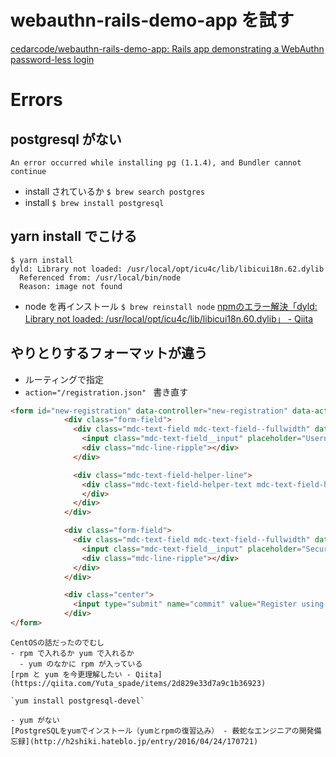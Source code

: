 # webauthn-rails-demo-app を試す
[cedarcode/webauthn-rails-demo-app: Rails app demonstrating a WebAuthn password-less login](https://github.com/cedarcode/webauthn-rails-demo-app)

# Errors
## postgresql がない
`An error occurred while installing pg (1.1.4), and Bundler cannot continue`
- install されているか
`$ brew search postgres`
- install
`$ brew install postgresql`

## yarn install でこける
```
$ yarn install
dyld: Library not loaded: /usr/local/opt/icu4c/lib/libicui18n.62.dylib
  Referenced from: /usr/local/bin/node
  Reason: image not found
```
- node を再インストール
`$ brew reinstall node`
[npmのエラー解決「dyld: Library not loaded: /usr/local/opt/icu4c/lib/libicui18n.60.dylib」 - Qiita](https://qiita.com/SuguruOoki/items/3f4fb307861fcedda7a5)

## やりとりするフォーマットが違う
- ルーティングで指定
- `action="/registration.json" ` 書き直す
```html
<form id="new-registration" data-controller="new-registration" data-action="ajax:success->new-registration#create ajax:error->new-registration#error" action="/registration.json" accept-charset="UTF-8" data-remote="true" method="post"><input type="hidden" name="authenticity_token" value="bu00NlRE+qFzFLv7UmjeKepwUV5WOqtEfD9vd2UWNKjcJ0yRKMVI1fiWU2xf2EqNhwINCH5Vq7X3JHUa1vWRdA==">
            <div class="form-field">
              <div class="mdc-text-field mdc-text-field--fullwidth" data-controller="textfield" data-target="new-registration.usernameField">
                <input class="mdc-text-field__input" placeholder="Username" required="required" autocapitalize="none" aria-controls="username-helper-text" type="text" name="registration[username]" id="registration_username">
                <div class="mdc-line-ripple"></div>
              </div>

              <div class="mdc-text-field-helper-line">
                <div class="mdc-text-field-helper-text mdc-text-field-helper-text--validation-msg">
                </div>
              </div>
            </div>

            <div class="form-field">
              <div class="mdc-text-field mdc-text-field--fullwidth" data-controller="textfield">
                <input class="mdc-text-field__input" placeholder="Security Key nickname" required="required" type="text" name="registration[nickname]" id="registration_nickname">
                <div class="mdc-line-ripple"></div>
              </div>
            </div>

            <div class="center">
              <input type="submit" name="commit" value="Register using WebAuthn" class="mdc-button mdc-button--raised" data-disable-with="Register using WebAuthn">
            </div>
</form>
```

~~~
CentOSの話だったのでむし
- rpm で入れるか yum で入れるか
  - yum のなかに rpm が入っている
[rpm と yum を今更理解したい - Qiita](https://qiita.com/Yuta_spade/items/2d829e33d7a9c1b36923)

`yum install postgresql-devel`

- yum がない
[PostgreSQLをyumでインストール（yumとrpmの復習込み） - 薮蛇なエンジニアの開発備忘録](http://h2shiki.hateblo.jp/entry/2016/04/24/170721)

~~~

